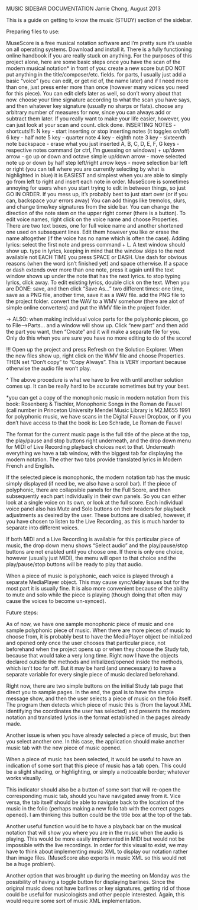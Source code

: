 MUSIC SIDEBAR DOCUMENTATION
Jamie Chong, August 2013

This is a guide on getting to know the music (STUDY) section of the sidebar.

Preparing files to use:

MuseScore is a free musical notation software and I’m pretty sure it’s usable on all operating systems. Download and install it. There is a fully functioning online handbook if you are really stuck on anything. For the purposes of this project alone, here are some basic steps once you have the scan of the modern musical notation* in front of you:
create a new score but DO NOT put anything in the title/composer/etc. fields.
for parts, I usually just add a basic “voice” (you can edit, or get rid of, the name later) and if I need more than one, just press enter more than once (however many voices you need for this piece). You can edit clefs later as well, so don’t worry about that now.
choose your time signature according to what the scan you have says, and then whatever key signature (usually no sharps or flats).
choose any arbitrary number of measures for now, since you can always add or subtract them later. If you really want to make your life easier, however, you can just look at your scan and count.
click done.
INSERTING NOTES - shortcuts!!!:
N key - start inserting or stop inserting notes (it toggles on/off)
6 key - half note
5 key - quarter note
4 key - eighth note
3 key - sixteenth note
backspace - erase what you just inserted
A, B, C, D, E, F, G keys - respective notes
command (or ctrl, I’m guessing on windows) + up/down arrow - go up or down and octave
simple up/down arrow - move selected note up or down by half step
left/right arrow keys - move selection bar left or right (you can tell where you are currently selecting by what is highlighted in blue)
it is EASIEST and simplest when you are able to simply go from left to right and insert each note in order. MuseScore is sometimes annoying for users when you start trying to edit in between things, so just GO IN ORDER. If you mess up, it’s probably best to just start over (or if you can, backspace your errors away)
You can add things like tremolos, slurs, and change time/key signatures from the side bar. You can change the direction of the note stem on the upper right corner (there is a button).
To edit voice names, right click on the voice name and choose Properties. There are two text boxes, one for full voice name and another shortened one used on subsequent lines. Edit them however you like or erase the name altogether (if the voice has no name which is often the case).
Adding lyrics:
select the first note and press command + L. A text window should show up.
type in lyrics, keeping in mind that the window skips to the next available not EACH TIME you press SPACE or DASH. Use dash for obvious reasons (when the word isn’t finished yet) and space otherwise. If a space or dash extends over more than one note, press it again until the text window shows up under the note that has the next lyrics.
to stop typing lyrics, click away. To edit existing lyrics, double click on the text.
When you are DONE:
save, and then click “Save As...” two different times: one time, save as a PNG file, another time, save it as a WAV file.
add the PNG file to the project folder.
convert the WAV to a WMV somehow (there are alot of simple online converters) and put the WMV file in the project folder.

→ ALSO: when making individual voice parts for the polyphonic pieces, go to File-->Parts... and a window will show up. Click “new part” and then add the part you want, then “Create” and it will make a separate file for you. Only do this when you are sure you have no more editing to do of the score!

!!! Open up the project and press Refresh on the Solution Explorer. When the new files show up, right click on the WMV file and choose Properties. THEN set “Don’t copy” to “Copy Always”. This is VERY important because otherwise the audio file won’t play.

^ The above procedure is what we have to live with until another solution comes up. It can be really hard to be accurate sometimes but try your best.

*you can get a copy of the monophonic music in modern notation from this book:
Rosenberg & Tischler, Monophonic Songs in the Roman de Fauvel (call number in Princeton University Mendel Music Library is M2.M655 1991
for polyphonic music, we have scans in the Digital Fauvel Dropbox, or if you don’t have access to that the book is:
Leo Schrade, Le Roman de Fauvel


The format for the current music page is the full title of the piece at the top, the play/pause and stop buttons right underneath, and the drop down menu for MIDI of Live Recording playback choices next to that. Underneath everything we have a tab window, with the biggest tab for displaying the modern notation. The other two tabs provide translated lyrics in Modern French and English.

If the selected piece is monophonic, the modern notation tab has the music simply displayed (if need be, we also have a scroll bar).
If the piece of polyphonic, there are collapsible panels for the Full Score, and then subsequently each part individually in their own panels. So you can either look at a single voice on its own, or look at the full score.
Each individual voice panel also has Mute and Solo buttons on their headers for playback adjustments as desired by the user. These buttons are disabled, however, if you have chosen to listen to the Live Recording, as this is much harder to separate into different voices.

If both MIDI and a Live Recording is available for this particular piece of music, the drop down menu shows “Select audio” and the play/pause/stop buttons are not enabled until you choose one. If there is only one choice, however (usually just MIDI), the menu will open to that choice and the play/pause/stop buttons will be ready to play that audio.

When a piece of music is polyphonic, each voice is played through a separate MediaPlayer object. This may cause sync/delay issues but for the most part it is usually fine. It is also more convenient because of the ability to mute and solo while the piece is playing (though doing that often may cause the voices to become un-synced).



Future steps:

As of now, we have one sample monophonic piece of music and one sample polyphonic piece of music. When there are more pieces of music to choose from, it is probably best to have the MediaPlayer object be initialized and opened only once the user chooses that particular piece, not beforehand when the project opens up or when they choose the Study tab, because that would take a very long time. Right now I have the objects declared outside the methods and initialized/opened inside the methods, which isn’t too far off. But it may be hard (and unnecessary) to have a separate variable for every single piece of music declared beforehand.

Right now, there are two simple buttons on the initial Study tab page that direct you to sample pages. In the end, the goal is to have the simple message show, and then the user selects a piece of music on the folio itself. The program then detects which piece of music this is (from the layout XML identifying the coordinates the user has selected) and presents the modern notation and translated lyrics in the format established in the pages already made.

Another issue is when you have already selected a piece of music, but then you select another one. In this case, the application should make another music tab with the new piece of music opened.

When a piece of music has been selected, it would be useful to have an indication of some sort that this piece of music has a tab open. This could be a slight shading, or highlighting, or simply a noticeable border; whatever works visually.

This indicator should also be a button of some sort that will re-open the corresponding music tab, should you have navigated away from it. Vice versa, the tab itself should be able to navigate back to the location of the music in the folio (perhaps making a new folio tab with the correct pages opened). I am thinking this button could be the title box at the top of the tab.

Another useful function would be to have a playback bar on the musical notation that will show you where you are in the music when the audio is playing. This would be more easily implemented in MIDI but would not be impossible with the live recordings. In order for this visual to exist, we may have to think about implementing music XML to display our notation rather than image files. (MuseScore also exports in music XML so this would not be a huge problem).

Another option that was brought up during the meeting on Monday was the possibility of having a toggle button for displaying barlines. Since the original music does not have barlines or key signatures, getting rid of those could be useful for musicologists and other people interested.
Again, this would require some sort of music XML implementation.



